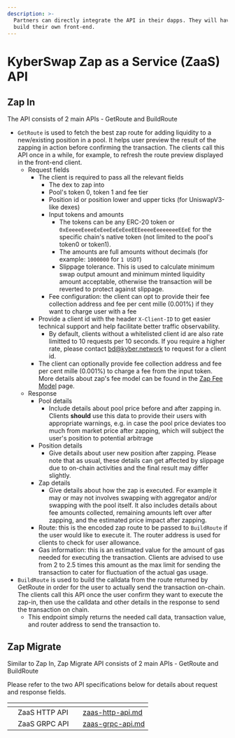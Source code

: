 ```yaml
---
description: >-
  Partners can directly integrate the API in their dapps. They will have to
  build their own front-end.
---
```


# KyberSwap Zap as a Service (ZaaS) API

## Zap In

The API consists of 2 main APIs - GetRoute and BuildRoute

* `GetRoute` is used to fetch the best zap route for adding liquidity to a new/existing position in a pool. It helps user preview the result of the zapping in action before confirming the transaction. The clients call this API once in a while, for example, to refresh the route preview displayed in the front-end client.
  * Request fields
    * The client is required to pass all the relevant fields
      * The dex to zap into
      * Pool's token 0, token 1 and fee tier
      * Position id or position lower and upper ticks (for UniswapV3-like dexes)
      * Input tokens and amounts
        * The tokens can be any ERC-20 token or `0xEeeeeEeeeEeEeeEeEeEeeEEEeeeeEeeeeeeeEEeE` for the specific chain's native token (not limited to the pool's token0 or token1).
        * The amounts are full amounts without decimals (for example: `1000000` for `1 USDT`)
        * Slippage tolerance. This is used to calculate minimum swap output amount and minimum minted liquidity amount acceptable, otherwise the transaction will be reverted to protect against slippage.
      * Fee configuration: the client can opt to provide their fee collection address and fee per cent mille (0.001%) if they want to charge user with a fee
    * Provide a client id with the header `X-Client-ID` to get easier technical support and help facilitate better traffic observability.
      * By default, clients without a whitelisted client id are also rate limitted to 10 requests per 10 seconds. If you require a higher rate, please contact bd@kyber.network to request for a client id.
    * The client can optionally provide fee collection address and fee per cent mille (0.001%) to charge a fee from the input token. More details about zap's fee model can be found in the [Zap Fee Model](../zap-fee-model.md) page.
  * Response
    * Pool details
      * Include details about pool price before and after zapping in. Clients **should** use this data to provide their users with appropriate warnings, e.g. in case the pool price deviates too much from market price after zapping, which will subject the user's position to potential arbitrage
    * Position details
      * Give details about user new position after zapping. Please note that as usual, these details can get affected by slippage due to on-chain activities and the final result may differ slightly.
    * Zap details
      * Give details about how the zap is executed. For example it may or may not involves swapping with aggregator and/or swapping with the pool itself. It also includes details about fee amounts collected, remaining amounts left over after zapping, and the estimated price impact after zapping.
    * Route: this is the encoded zap route to be passed to `BuildRoute` if the user would like to execute it. The router address is used for clients to check for user allowance.
    * Gas information: this is an estimated value for the amount of gas needed for executing the transaction. Clients are advised to use from 2 to 2.5 times this amount as the max limit for sending the transaction to cater for fluctuation of the actual gas usage.
* `BuildRoute` is used to build the calldata from the route returned by GetRoute in order for the user to actually send the transaction on-chain. The clients call this API once the user confirm they want to execute the zap-in, then use the calldata and other details in the response to send the transaction on chain.
  * This endpoint simply returns the needed call data, transaction value, and router address to send the transaction to.



## Zap Migrate

Similar to Zap In, Zap Migrate API consists of 2 main APIs - GetRoute and BuildRoute

Please refer to the two API specifications below for details about request and response fields.



<table data-view="cards"><thead><tr><th></th><th></th><th></th><th data-hidden data-card-target data-type="content-ref"></th></tr></thead><tbody><tr><td></td><td>ZaaS HTTP API</td><td></td><td><a href="zaas-http-api.md">zaas-http-api.md</a></td></tr><tr><td></td><td>ZaaS GRPC API</td><td></td><td><a href="zaas-grpc-api.md">zaas-grpc-api.md</a></td></tr></tbody></table>
